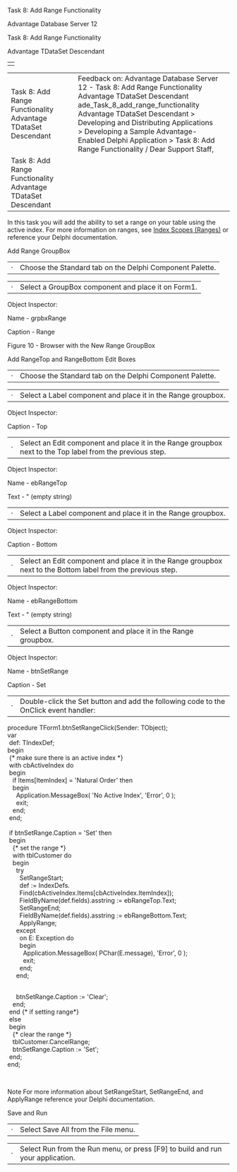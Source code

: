 Task 8: Add Range Functionality




Advantage Database Server 12  

Task 8: Add Range Functionality

Advantage TDataSet Descendant

|  |
| --- |
|  |

|  |  |  |  |  |
| --- | --- | --- | --- | --- |
| Task 8: Add Range Functionality  Advantage TDataSet Descendant |  |  | Feedback on: Advantage Database Server 12 - Task 8: Add Range Functionality Advantage TDataSet Descendant ade\_Task\_8\_add\_range\_functionality Advantage TDataSet Descendant > Developing and Distributing Applications > Developing a Sample Advantage-Enabled Delphi Application > Task 8: Add Range Functionality / Dear Support Staff, |  |
| Task 8: Add Range Functionality  Advantage TDataSet Descendant |  |  |  |  |

In this task you will add the ability to set a range on your table using the active index. For more information on ranges, see [Index Scopes (Ranges)](master_index_scopes_ranges.htm) or reference your Delphi documentation.

Add Range GroupBox

|  |  |
| --- | --- |
| · | Choose the Standard tab on the Delphi Component Palette. |

|  |  |
| --- | --- |
| · | Select a GroupBox component and place it on Form1. |

Object Inspector:

Name - grpbxRange

Caption - Range

Figure 10 - Browser with the New Range GroupBox

Add RangeTop and RangeBottom Edit Boxes

|  |  |
| --- | --- |
| · | Choose the Standard tab on the Delphi Component Palette. |

|  |  |
| --- | --- |
| · | Select a Label component and place it in the Range groupbox. |

Object Inspector:

Caption - Top

|  |  |
| --- | --- |
| · | Select an Edit component and place it in the Range groupbox next to the Top label from the previous step. |

Object Inspector:

Name - ebRangeTop

Text - " (empty string)

|  |  |
| --- | --- |
| · | Select a Label component and place it in the Range groupbox. |

Object Inspector:

Caption - Bottom

|  |  |
| --- | --- |
| · | Select an Edit component and place it in the Range groupbox next to the Bottom label from the previous step. |

Object Inspector:

Name - ebRangeBottom

Text - " (empty string)

|  |  |
| --- | --- |
| · | Select a Button component and place it in the Range groupbox. |

Object Inspector:

Name - btnSetRange

Caption - Set

|  |  |
| --- | --- |
| · | Double-click the Set button and add the following code to the OnClick event handler: |

procedure TForm1.btnSetRangeClick(Sender: TObject);  
var  
  def: TIndexDef;   
begin  
  {\* make sure there is an active index \*}   
  with cbActiveIndex do   
  begin   
    if Items[ItemIndex] = 'Natural Order' then   
    begin   
      Application.MessageBox( 'No Active Index', 'Error', 0 );   
      exit;   
    end;   
  end;   
   
  if btnSetRange.Caption = 'Set' then   
  begin   
    {\* set the range \*}   
    with tblCustomer do   
    begin   
      try   
        SetRangeStart;   
        def := IndexDefs.   
        Find(cbActiveIndex.Items[cbActiveIndex.ItemIndex]);   
        FieldByName(def.fields).asstring := ebRangeTop.Text;   
        SetRangeEnd;   
        FieldByName(def.fields).asstring := ebRangeBottom.Text;   
        ApplyRange;   
      except   
        on E: Exception do   
        begin   
          Application.MessageBox( PChar(E.message), 'Error', 0 );   
          exit;   
        end;   
      end;

   
      btnSetRange.Caption := 'Clear';   
    end;   
  end {\* if setting range\*}   
  else   
  begin   
    {\* clear the range \*}   
    tblCustomer.CancelRange;   
    btnSetRange.Caption := 'Set';   
  end;   
end;

 

Note For more information about SetRangeStart, SetRangeEnd, and ApplyRange reference your Delphi documentation.

Save and Run

|  |  |
| --- | --- |
| · | Select Save All from the File menu. |

|  |  |
| --- | --- |
| · | Select Run from the Run menu, or press [F9] to build and run your application. |
